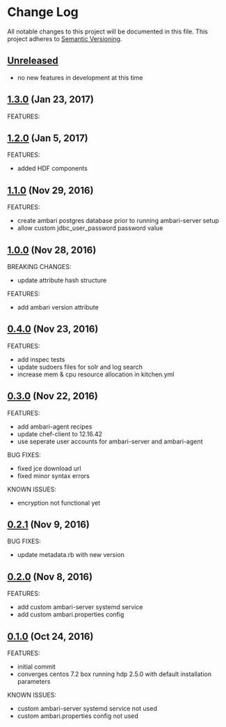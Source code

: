 # Change Log
All notable changes to this project will be documented in this file.
This project adheres to [Semantic Versioning](http://semver.org/).

## [Unreleased](unreleased)

- no new features in development at this time

## [1.3.0](https://github.com/audio4ears/hdp-chef/compare/1.2.0...audio4ears:1.3.0) (Jan 23, 2017)

FEATURES:

## [1.2.0](https://github.com/audio4ears/hdp-chef/compare/1.1.0...audio4ears:1.2.0) (Jan 5, 2017)

FEATURES:

- added HDF components

## [1.1.0](https://github.com/audio4ears/hdp-chef/compare/1.0.0...audio4ears:1.1.0) (Nov 29, 2016)

FEATURES:

- create ambari postgres database prior to running ambari-server setup
- allow custom jdbc_user_password password value

## [1.0.0](https://github.com/audio4ears/hdp-chef/compare/0.4.0...audio4ears:1.0.0) (Nov 28, 2016)

BREAKING CHANGES:

- update attribute hash structure

FEATURES:

- add ambari version attribute

## [0.4.0](https://github.com/audio4ears/hdp-chef/compare/0.3.0...audio4ears:0.4.0) (Nov 23, 2016)

FEATURES:

- add inspec tests
- update sudoers files for solr and log search
- increase mem & cpu resource allocation in kitchen.yml

## [0.3.0](https://github.com/audio4ears/hdp-chef/compare/0.2.1...audio4ears:0.3.0) (Nov 22, 2016)

FEATURES:

- add ambari-agent recipes
- update chef-client to 12.16.42
- use seperate user accounts for ambari-server and ambari-agent

BUG FIXES:

- fixed jce download url
- fixed minor syntax errors

KNOWN ISSUES:

- encryption not functional yet

## [0.2.1](https://github.com/audio4ears/hdp-chef/compare/0.2.0...audio4ears:0.2.1) (Nov 9, 2016)

BUG FIXES:

- update metadata.rb with new version

## [0.2.0](https://github.com/audio4ears/hdp-chef/compare/0.1.0...audio4ears:0.2.0) (Nov 8, 2016)

FEATURES:

- add custom ambari-server systemd service
- add custom ambari.properties config

## [0.1.0](https://github.com/audio4ears/hdp-chef/compare/0.1.0...audio4ears:0.1.0) (Oct 24, 2016)

FEATURES:

- initial commit
- converges centos 7.2 box running hdp 2.5.0 with default installation parameters

KNOWN ISSUES:

- custom ambari-server systemd service not used
- custom ambari.properties config not used
